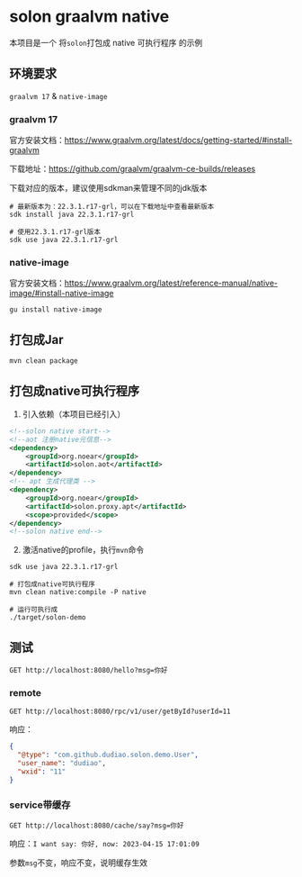 
# solon graalvm native

本项目是一个 将`solon`打包成 native 可执行程序 的示例

## 环境要求
`graalvm 17` & `native-image`


### graalvm 17
官方安装文档：https://www.graalvm.org/latest/docs/getting-started/#install-graalvm

下载地址：https://github.com/graalvm/graalvm-ce-builds/releases

下载对应的版本，建议使用sdkman来管理不同的jdk版本
```shell
# 最新版本为：22.3.1.r17-grl，可以在下载地址中查看最新版本
sdk install java 22.3.1.r17-grl

# 使用22.3.1.r17-grl版本
sdk use java 22.3.1.r17-grl
```

### native-image
官方安装文档：https://www.graalvm.org/latest/reference-manual/native-image/#install-native-image

```shell
gu install native-image
```

## 打包成Jar
```shell
mvn clean package
```

## 打包成native可执行程序

1. 引入依赖（本项目已经引入）
```xml
<!--solon native start-->
<!--aot 注册native元信息-->
<dependency>
    <groupId>org.noear</groupId>
    <artifactId>solon.aot</artifactId>
</dependency>
<!-- apt 生成代理类 -->
<dependency>
    <groupId>org.noear</groupId>
    <artifactId>solon.proxy.apt</artifactId>
    <scope>provided</scope>
</dependency>
<!--solon native end-->
```

2. 激活native的profile，执行`mvn`命令
```shell
sdk use java 22.3.1.r17-grl

# 打包成native可执行程序
mvn clean native:compile -P native

# 运行可执行成
./target/solon-demo 
```

## 测试

```http request
GET http://localhost:8080/hello?msg=你好
```

### remote

```http request
GET http://localhost:8080/rpc/v1/user/getById?userId=11
```
响应：
```json
{
  "@type": "com.github.dudiao.solon.demo.User",
  "user_name": "dudiao",
  "wxid": "11"
}
```

### service带缓存
    
```http request
GET http://localhost:8080/cache/say?msg=你好
```
响应：`I want say: 你好, now: 2023-04-15 17:01:09`

参数`msg`不变，响应不变，说明缓存生效